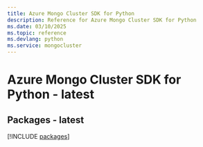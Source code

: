 ```yaml
---
title: Azure Mongo Cluster SDK for Python
description: Reference for Azure Mongo Cluster SDK for Python
ms.date: 03/10/2025
ms.topic: reference
ms.devlang: python
ms.service: mongocluster
---
```

# Azure Mongo Cluster SDK for Python - latest
## Packages - latest
[!INCLUDE [packages](mongo-cluster-index.md)]